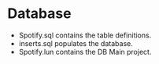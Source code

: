 # Database

- Spotify.sql contains the table definitions.
- inserts.sql populates the database.
- Spotify.lun contains the DB Main project.

